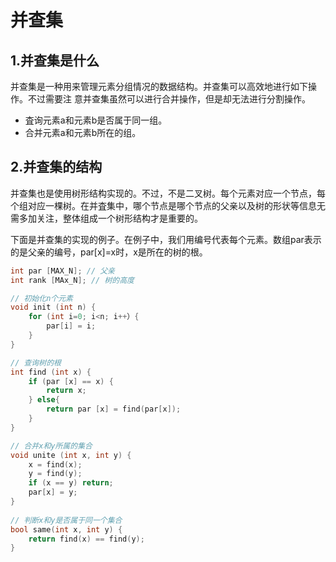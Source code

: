 # 并查集

## 1.并查集是什么

并查集是一种用来管理元素分组情况的数据结构。并查集可以高效地进行如下操作。不过需要注 意并查集虽然可以进行合并操作，但是却无法进行分割操作。

- 査询元素a和元素b是否属于同一组。
- 合并元素a和元素b所在的组。



## 2.并查集的结构

并查集也是使用树形结构实现的。不过，不是二叉树。每个元素对应一个节点，每个组对应一棵树。在并査集中，哪个节点是哪个节点的父亲以及树的形状等信息无需多加关注，整体组成一个树形结构才是重要的。

下面是并查集的实现的例子。在例子中，我们用编号代表每个元素。数组par表示的是父亲的编号，par[x]=x时，x是所在的树的根。

```c++
int par [MAX_N]; // 父亲
int rank [MAx_N]; // 树的高度

// 初始化n个元素
void init (int n) {
	for (int i=0; i<n; i++）{
		par[i] = i;
    }
}

// 查询树的根
int find (int x) {
	if (par [x] == x) {
		return x;
    } else{
		return par [x] = find(par[x]);
    }
}

// 合并x和y所属的集合
void unite (int x, int y) {
	x = find(x);
	y = find(y);
	if (x == y) return;
	par[x] = y;
}
          
// 判断x和y是否属于同一个集合
bool same(int x, int y) {
    return find(x) == find(y);
}
```

